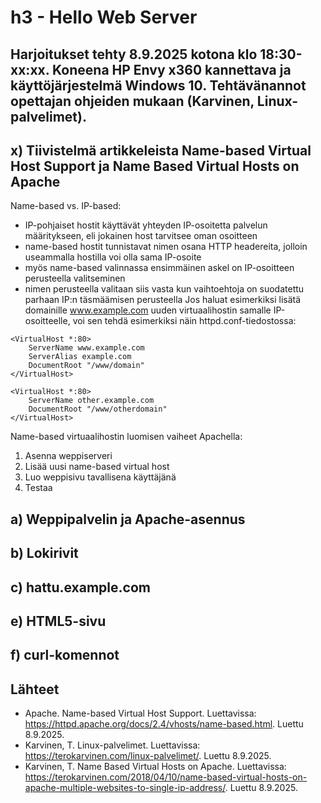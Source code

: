 # h3 - Hello Web Server
## Harjoitukset tehty 8.9.2025 kotona klo 18:30-xx:xx. Koneena HP Envy x360 kannettava ja käyttöjärjestelmä Windows 10. Tehtävänannot opettajan ohjeiden mukaan (Karvinen, Linux-palvelimet).
## x) Tiivistelmä artikkeleista Name-based Virtual Host Support ja Name Based Virtual Hosts on Apache
Name-based vs. IP-based:
- IP-pohjaiset hostit käyttävät yhteyden IP-osoitetta palvelun määritykseen, eli jokainen host tarvitsee oman osoitteen
- name-based hostit tunnistavat nimen osana HTTP headereita, jolloin useammalla hostilla voi olla sama IP-osoite
- myös name-based valinnassa ensimmäinen askel on IP-osoitteen perusteella valitseminen
- nimen perusteella valitaan siis vasta kun vaihtoehtoja on suodatettu parhaan IP:n täsmäämisen perusteella
Jos haluat esimerkiksi lisätä domainille www.example.com uuden virtuaalihostin samalle IP-osoitteelle, voi sen tehdä esimerkiksi näin httpd.conf-tiedostossa:
~~~
<VirtualHost *:80>
    ServerName www.example.com
    ServerAlias example.com 
    DocumentRoot "/www/domain"
</VirtualHost>

<VirtualHost *:80>
    ServerName other.example.com
    DocumentRoot "/www/otherdomain"
</VirtualHost>
~~~
Name-based virtuaalihostin luomisen vaiheet Apachella:
1. Asenna weppiserveri
2. Lisää uusi name-based virtual host
3. Luo weppisivu tavallisena käyttäjänä
4. Testaa
## a) Weppipalvelin ja Apache-asennus
## b) Lokirivit
## c) hattu.example.com
## e) HTML5-sivu
## f) curl-komennot

## Lähteet
- Apache. Name-based Virtual Host Support. Luettavissa: https://httpd.apache.org/docs/2.4/vhosts/name-based.html. Luettu 8.9.2025.
- Karvinen, T. Linux-palvelimet. Luettavissa: https://terokarvinen.com/linux-palvelimet/. Luettu 8.9.2025.
- Karvinen, T. Name Based Virtual Hosts on Apache. Luettavissa: https://terokarvinen.com/2018/04/10/name-based-virtual-hosts-on-apache-multiple-websites-to-single-ip-address/. Luettu 8.9.2025.
